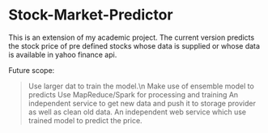 # Stock-Market-Predictor

This is an extension of my academic project. 
The current version predicts the stock price of pre defined stocks whose data is supplied or whose data is available in yahoo finance api.

Future scope:
> Use larger dat to train the model.\n
> Make use of ensemble model to predicts
> Use MapReduce/Spark for processing and training
> An independent service to get new data and push it to storage provider as well as clean old data.
> An independent web service which use trained model to predict the price.
